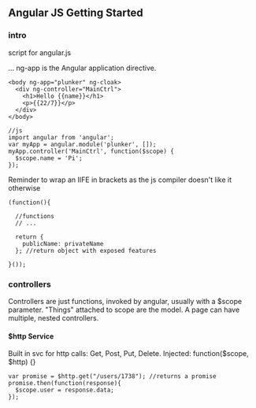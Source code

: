 ## Angular JS Getting Started

### intro

script for angular.js

<div ng-app> ... <?div> ng-app is the Angular application directive.

```
<body ng-app="plunker" ng-cloak>
  <div ng-controller="MainCtrl">
    <h1>Hello {{name}}</h1>    
    <p>{{22/7}}</p>
  </div>
</body>

//js
import angular from 'angular';
var myApp = angular.module('plunker', []);
myApp.controller('MainCtrl', function($scope) {
  $scope.name = 'Pi';
});
```

Reminder to wrap an IIFE in brackets as the js compiler doesn't like it otherwise
```
(function(){

  //functions
  // ...
  
  return {  
    publicName: privateName
  }; //return object with exposed features
  
}());
```

### controllers

Controllers are just functions, invoked by angular, usually with a $scope parameter. "Things" attached to scope are the model.
A page can have multiple, nested controllers.

#### $http Service

Built in svc for http calls: Get, Post, Put, Delete. Injected: function($scope, $http) {}
```
var promise = $http.get("/users/1738"); //returns a promise
promise.then(function(response){
  $scope.user = response.data;
});
```
























